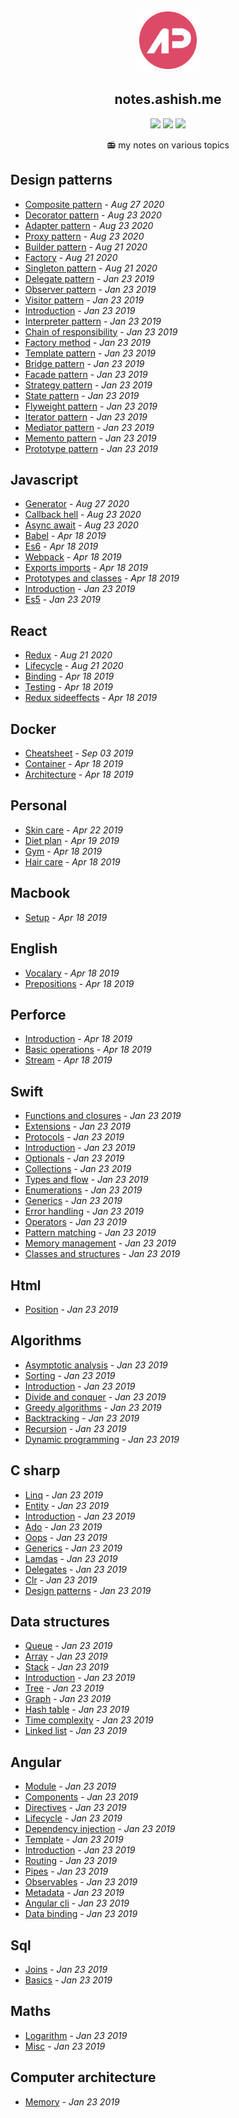 <p align="center">
  <img src="https://raw.githubusercontent.com/ashishdotme/assets/master/logo.png" alt="drawing" width="100"/>
</p>

<h2 align="center">notes.ashish.me</h2>

<p align="center">
    <a href="https://img.shields.io/website?style=for-the-badge&url=https%3A%2F%2Fnotes.ashish.me"><img src="https://img.shields.io/website?style=for-the-badge&url=https%3A%2F%2Fnotes.ashish.me"></a>
<a href="https://img.shields.io/github/last-commit/ashishdotme/notes?style=for-the-badge"><img src="https://img.shields.io/github/last-commit/ashishdotme/notes?style=for-the-badge"></a>
<a href="https://img.shields.io/github/workflow/status/ashishdotme/notes/Build%20notes.ashish.me/master?style=for-the-badge"><img src="https://img.shields.io/github/workflow/status/ashishdotme/notes/Build%20notes.ashish.me/master?style=for-the-badge"></a>
</p>

<p align="center">📻 my notes on various topics</p>

<!-- index starts -->
## Design patterns

* [Composite pattern](https://github.com/ashishdotme/notes/blob/master/design-patterns/composite-pattern.md) - *Aug 27 2020*
* [Decorator pattern](https://github.com/ashishdotme/notes/blob/master/design-patterns/decorator-pattern.md) - *Aug 23 2020*
* [Adapter pattern](https://github.com/ashishdotme/notes/blob/master/design-patterns/adapter-pattern.md) - *Aug 23 2020*
* [Proxy pattern](https://github.com/ashishdotme/notes/blob/master/design-patterns/proxy-pattern.md) - *Aug 23 2020*
* [Builder pattern](https://github.com/ashishdotme/notes/blob/master/design-patterns/builder-pattern.md) - *Aug 21 2020*
* [Factory](https://github.com/ashishdotme/notes/blob/master/design-patterns/factory.md) - *Aug 21 2020*
* [Singleton pattern](https://github.com/ashishdotme/notes/blob/master/design-patterns/singleton-pattern.md) - *Aug 21 2020*
* [Delegate pattern](https://github.com/ashishdotme/notes/blob/master/design-patterns/delegate-pattern.md) - *Jan 23 2019*
* [Observer pattern](https://github.com/ashishdotme/notes/blob/master/design-patterns/observer-pattern.md) - *Jan 23 2019*
* [Visitor pattern](https://github.com/ashishdotme/notes/blob/master/design-patterns/visitor-pattern.md) - *Jan 23 2019*
* [Introduction](https://github.com/ashishdotme/notes/blob/master/design-patterns/introduction.md) - *Jan 23 2019*
* [Interpreter pattern](https://github.com/ashishdotme/notes/blob/master/design-patterns/interpreter-pattern.md) - *Jan 23 2019*
* [Chain of responsibility](https://github.com/ashishdotme/notes/blob/master/design-patterns/chain-of-responsibility.md) - *Jan 23 2019*
* [Factory method](https://github.com/ashishdotme/notes/blob/master/design-patterns/factory-method.md) - *Jan 23 2019*
* [Template pattern](https://github.com/ashishdotme/notes/blob/master/design-patterns/template-pattern.md) - *Jan 23 2019*
* [Bridge pattern](https://github.com/ashishdotme/notes/blob/master/design-patterns/bridge-pattern.md) - *Jan 23 2019*
* [Facade pattern](https://github.com/ashishdotme/notes/blob/master/design-patterns/facade-pattern.md) - *Jan 23 2019*
* [Strategy pattern](https://github.com/ashishdotme/notes/blob/master/design-patterns/strategy-pattern.md) - *Jan 23 2019*
* [State pattern](https://github.com/ashishdotme/notes/blob/master/design-patterns/state-pattern.md) - *Jan 23 2019*
* [Flyweight pattern](https://github.com/ashishdotme/notes/blob/master/design-patterns/flyweight-pattern.md) - *Jan 23 2019*
* [Iterator pattern](https://github.com/ashishdotme/notes/blob/master/design-patterns/iterator-pattern.md) - *Jan 23 2019*
* [Mediator pattern](https://github.com/ashishdotme/notes/blob/master/design-patterns/mediator-pattern.md) - *Jan 23 2019*
* [Memento pattern](https://github.com/ashishdotme/notes/blob/master/design-patterns/memento-pattern.md) - *Jan 23 2019*
* [Prototype pattern](https://github.com/ashishdotme/notes/blob/master/design-patterns/prototype-pattern.md) - *Jan 23 2019*

## Javascript

* [Generator](https://github.com/ashishdotme/notes/blob/master/javascript/generator.md) - *Aug 27 2020*
* [Callback hell](https://github.com/ashishdotme/notes/blob/master/javascript/callback-hell.md) - *Aug 23 2020*
* [Async await](https://github.com/ashishdotme/notes/blob/master/javascript/async-await.md) - *Aug 23 2020*
* [Babel](https://github.com/ashishdotme/notes/blob/master/javascript/babel.md) - *Apr 18 2019*
* [Es6](https://github.com/ashishdotme/notes/blob/master/javascript/es6.md) - *Apr 18 2019*
* [Webpack](https://github.com/ashishdotme/notes/blob/master/javascript/webpack.md) - *Apr 18 2019*
* [Exports imports](https://github.com/ashishdotme/notes/blob/master/javascript/exports-imports.md) - *Apr 18 2019*
* [Prototypes and classes](https://github.com/ashishdotme/notes/blob/master/javascript/prototypes-and-classes.md) - *Apr 18 2019*
* [Introduction](https://github.com/ashishdotme/notes/blob/master/javascript/introduction.md) - *Jan 23 2019*
* [Es5](https://github.com/ashishdotme/notes/blob/master/javascript/es5.md) - *Jan 23 2019*

## React

* [Redux](https://github.com/ashishdotme/notes/blob/master/react/redux.md) - *Aug 21 2020*
* [Lifecycle](https://github.com/ashishdotme/notes/blob/master/react/lifecycle.md) - *Aug 21 2020*
* [Binding](https://github.com/ashishdotme/notes/blob/master/react/binding.md) - *Apr 18 2019*
* [Testing](https://github.com/ashishdotme/notes/blob/master/react/testing.md) - *Apr 18 2019*
* [Redux sideeffects](https://github.com/ashishdotme/notes/blob/master/react/redux-sideeffects.md) - *Apr 18 2019*

## Docker

* [Cheatsheet](https://github.com/ashishdotme/notes/blob/master/docker/cheatsheet.md) - *Sep 03 2019*
* [Container](https://github.com/ashishdotme/notes/blob/master/docker/container.md) - *Apr 18 2019*
* [Architecture](https://github.com/ashishdotme/notes/blob/master/docker/architecture.md) - *Apr 18 2019*

## Personal

* [Skin care](https://github.com/ashishdotme/notes/blob/master/personal/skin-care.md) - *Apr 22 2019*
* [Diet plan](https://github.com/ashishdotme/notes/blob/master/personal/diet-plan.md) - *Apr 19 2019*
* [Gym](https://github.com/ashishdotme/notes/blob/master/personal/gym.md) - *Apr 18 2019*
* [Hair care](https://github.com/ashishdotme/notes/blob/master/personal/hair-care.md) - *Apr 18 2019*

## Macbook

* [Setup](https://github.com/ashishdotme/notes/blob/master/macbook/setup.md) - *Apr 18 2019*

## English

* [Vocalary](https://github.com/ashishdotme/notes/blob/master/english/vocalary.md) - *Apr 18 2019*
* [Prepositions](https://github.com/ashishdotme/notes/blob/master/english/prepositions.md) - *Apr 18 2019*

## Perforce

* [Introduction](https://github.com/ashishdotme/notes/blob/master/perforce/introduction.md) - *Apr 18 2019*
* [Basic operations](https://github.com/ashishdotme/notes/blob/master/perforce/basic-operations.md) - *Apr 18 2019*
* [Stream](https://github.com/ashishdotme/notes/blob/master/perforce/stream.md) - *Apr 18 2019*

## Swift

* [Functions and closures](https://github.com/ashishdotme/notes/blob/master/swift/functions-and-closures.md) - *Jan 23 2019*
* [Extensions](https://github.com/ashishdotme/notes/blob/master/swift/extensions.md) - *Jan 23 2019*
* [Protocols](https://github.com/ashishdotme/notes/blob/master/swift/protocols.md) - *Jan 23 2019*
* [Introduction](https://github.com/ashishdotme/notes/blob/master/swift/introduction.md) - *Jan 23 2019*
* [Optionals](https://github.com/ashishdotme/notes/blob/master/swift/optionals.md) - *Jan 23 2019*
* [Collections](https://github.com/ashishdotme/notes/blob/master/swift/collections.md) - *Jan 23 2019*
* [Types and flow](https://github.com/ashishdotme/notes/blob/master/swift/types-and-flow.md) - *Jan 23 2019*
* [Enumerations](https://github.com/ashishdotme/notes/blob/master/swift/enumerations.md) - *Jan 23 2019*
* [Generics](https://github.com/ashishdotme/notes/blob/master/swift/generics.md) - *Jan 23 2019*
* [Error handling](https://github.com/ashishdotme/notes/blob/master/swift/error-handling.md) - *Jan 23 2019*
* [Operators](https://github.com/ashishdotme/notes/blob/master/swift/operators.md) - *Jan 23 2019*
* [Pattern matching](https://github.com/ashishdotme/notes/blob/master/swift/pattern-matching.md) - *Jan 23 2019*
* [Memory management](https://github.com/ashishdotme/notes/blob/master/swift/memory-management.md) - *Jan 23 2019*
* [Classes and structures](https://github.com/ashishdotme/notes/blob/master/swift/classes-and-structures.md) - *Jan 23 2019*

## Html

* [Position](https://github.com/ashishdotme/notes/blob/master/html/position.md) - *Jan 23 2019*

## Algorithms

* [Asymptotic analysis](https://github.com/ashishdotme/notes/blob/master/algorithms/asymptotic-analysis.md) - *Jan 23 2019*
* [Sorting](https://github.com/ashishdotme/notes/blob/master/algorithms/sorting.md) - *Jan 23 2019*
* [Introduction](https://github.com/ashishdotme/notes/blob/master/algorithms/introduction.md) - *Jan 23 2019*
* [Divide and conquer](https://github.com/ashishdotme/notes/blob/master/algorithms/divide-and-conquer.md) - *Jan 23 2019*
* [Greedy algorithms](https://github.com/ashishdotme/notes/blob/master/algorithms/greedy-algorithms.md) - *Jan 23 2019*
* [Backtracking](https://github.com/ashishdotme/notes/blob/master/algorithms/backtracking.md) - *Jan 23 2019*
* [Recursion](https://github.com/ashishdotme/notes/blob/master/algorithms/recursion.md) - *Jan 23 2019*
* [Dynamic programming](https://github.com/ashishdotme/notes/blob/master/algorithms/dynamic-programming.md) - *Jan 23 2019*

## C sharp

* [Linq](https://github.com/ashishdotme/notes/blob/master/c-sharp/linq.md) - *Jan 23 2019*
* [Entity](https://github.com/ashishdotme/notes/blob/master/c-sharp/entity.md) - *Jan 23 2019*
* [Introduction](https://github.com/ashishdotme/notes/blob/master/c-sharp/introduction.md) - *Jan 23 2019*
* [Ado](https://github.com/ashishdotme/notes/blob/master/c-sharp/ado.md) - *Jan 23 2019*
* [Oops](https://github.com/ashishdotme/notes/blob/master/c-sharp/oops.md) - *Jan 23 2019*
* [Generics](https://github.com/ashishdotme/notes/blob/master/c-sharp/generics.md) - *Jan 23 2019*
* [Lamdas](https://github.com/ashishdotme/notes/blob/master/c-sharp/lamdas.md) - *Jan 23 2019*
* [Delegates](https://github.com/ashishdotme/notes/blob/master/c-sharp/delegates.md) - *Jan 23 2019*
* [Clr](https://github.com/ashishdotme/notes/blob/master/c-sharp/CLR.md) - *Jan 23 2019*
* [Design patterns](https://github.com/ashishdotme/notes/blob/master/c-sharp/design-patterns.md) - *Jan 23 2019*

## Data structures

* [Queue](https://github.com/ashishdotme/notes/blob/master/data-structures/queue.md) - *Jan 23 2019*
* [Array](https://github.com/ashishdotme/notes/blob/master/data-structures/array.md) - *Jan 23 2019*
* [Stack](https://github.com/ashishdotme/notes/blob/master/data-structures/stack.md) - *Jan 23 2019*
* [Introduction](https://github.com/ashishdotme/notes/blob/master/data-structures/introduction.md) - *Jan 23 2019*
* [Tree](https://github.com/ashishdotme/notes/blob/master/data-structures/tree.md) - *Jan 23 2019*
* [Graph](https://github.com/ashishdotme/notes/blob/master/data-structures/graph.md) - *Jan 23 2019*
* [Hash table](https://github.com/ashishdotme/notes/blob/master/data-structures/hash-table.md) - *Jan 23 2019*
* [Time complexity](https://github.com/ashishdotme/notes/blob/master/data-structures/time-complexity.md) - *Jan 23 2019*
* [Linked list](https://github.com/ashishdotme/notes/blob/master/data-structures/linked-list.md) - *Jan 23 2019*

## Angular

* [Module](https://github.com/ashishdotme/notes/blob/master/angular/module.md) - *Jan 23 2019*
* [Components](https://github.com/ashishdotme/notes/blob/master/angular/components.md) - *Jan 23 2019*
* [Directives](https://github.com/ashishdotme/notes/blob/master/angular/directives.md) - *Jan 23 2019*
* [Lifecycle](https://github.com/ashishdotme/notes/blob/master/angular/lifecycle.md) - *Jan 23 2019*
* [Dependency injection](https://github.com/ashishdotme/notes/blob/master/angular/dependency-injection.md) - *Jan 23 2019*
* [Template](https://github.com/ashishdotme/notes/blob/master/angular/template.md) - *Jan 23 2019*
* [Introduction](https://github.com/ashishdotme/notes/blob/master/angular/introduction.md) - *Jan 23 2019*
* [Routing](https://github.com/ashishdotme/notes/blob/master/angular/routing.md) - *Jan 23 2019*
* [Pipes](https://github.com/ashishdotme/notes/blob/master/angular/pipes.md) - *Jan 23 2019*
* [Observables](https://github.com/ashishdotme/notes/blob/master/angular/observables.md) - *Jan 23 2019*
* [Metadata](https://github.com/ashishdotme/notes/blob/master/angular/metadata.md) - *Jan 23 2019*
* [Angular cli](https://github.com/ashishdotme/notes/blob/master/angular/angular-cli.md) - *Jan 23 2019*
* [Data binding](https://github.com/ashishdotme/notes/blob/master/angular/data-binding.md) - *Jan 23 2019*

## Sql

* [Joins](https://github.com/ashishdotme/notes/blob/master/sql/joins.md) - *Jan 23 2019*
* [Basics](https://github.com/ashishdotme/notes/blob/master/sql/basics.md) - *Jan 23 2019*

## Maths

* [Logarithm](https://github.com/ashishdotme/notes/blob/master/maths/logarithm.md) - *Jan 23 2019*
* [Misc](https://github.com/ashishdotme/notes/blob/master/maths/misc.md) - *Jan 23 2019*

## Computer architecture

* [Memory](https://github.com/ashishdotme/notes/blob/master/computer-architecture/memory.md) - *Jan 23 2019*
<!-- index ends -->
